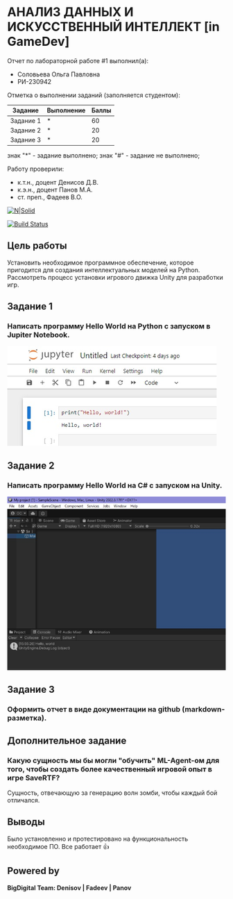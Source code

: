 # АНАЛИЗ ДАННЫХ И ИСКУССТВЕННЫЙ ИНТЕЛЛЕКТ [in GameDev]
Отчет по лабораторной работе #1 выполнил(а):
- Соловьева Ольга Павловна
- РИ-230942

Отметка о выполнении заданий (заполняется студентом):

| Задание | Выполнение | Баллы |
| ------ | ------ | ------ |
| Задание 1 | * | 60 |
| Задание 2 | * | 20 |
| Задание 3 | * | 20 |

знак "*" - задание выполнено; знак "#" - задание не выполнено;

Работу проверили:
- к.т.н., доцент Денисов Д.В.
- к.э.н., доцент Панов М.А.
- ст. преп., Фадеев В.О.

[![N|Solid](https://cldup.com/dTxpPi9lDf.thumb.png)](https://nodesource.com/products/nsolid)

[![Build Status](https://travis-ci.org/joemccann/dillinger.svg?branch=master)](https://travis-ci.org/joemccann/dillinger)

## Цель работы
Установить необходимое программное обеспечение, которое пригодится для создания интеллектуальных моделей на Python. 
Рассмотреть процесс установки игрового движка Unity для разработки игр.


## Задание 1
### Написать программу Hello World на Python с запуском в Jupiter Notebook.

![task 1](https://github.com/kurlyushonok/DA-in-GameDev-lab1/blob/main/images/5440555152995114602.jpg)


## Задание 2
### Написать программу Hello World на C# с запуском на Unity. 

![task 2](https://github.com/kurlyushonok/DA-in-GameDev-lab1/blob/main/images/5440555152995114601.jpg)


## Задание 3
### Оформить отчет в виде документации на github (markdown-разметка).

## Дополнительное задание
### Какую сущность мы бы могли "обучить" ML-Agent-ом для того, чтобы создать более качественный игровой опыт в игре SaveRTF?

Сущность, отвечающую за генерацию волн зомби, чтобы каждый бой отличался.


## Выводы

Было установленно и протестировано на функциональность необходимое ПО. Все работает 👍


## Powered by

**BigDigital Team: Denisov | Fadeev | Panov**

